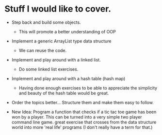 # Stuff I would like to cover.

- Step back and build some objects.
  - This will promote a better understanding of OOP

- Implement a generic ArrayList type data structure
  - We can reuse the code.

- Implement and play around with a linked list.
  - Do some linked list exercises. 

- Implement and play around with a hash table (hash map)
  - Having done enough exercises to be able to appreciate the simplicity and beauty of the hash table would be great.

- Order the topics better... Structure them and make them easy to follow.

- New Idea: Program a function that checks if a tic tac toe game has been won by a player. This can be turned into a very simple two player command line game.
great exercise that crosses from the data structure world into more 'real life' programs (I don't really have a term for that.)